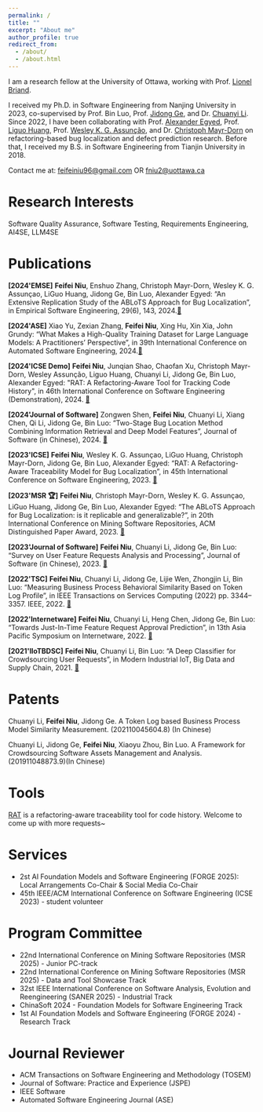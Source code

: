 ```yaml
---
permalink: /
title: ""
excerpt: "About me"
author_profile: true
redirect_from: 
  - /about/
  - /about.html
---
```

I am a research fellow at the University of Ottawa, working with Prof. [Lionel Briand](https://www.lbriand.info).

I received my Ph.D. in Software Engineering from Nanjing University in 2023, co-supervised by Prof. Bin Luo, Prof. [Jidong Ge](https://gjdnju.github.io), and Dr. [Chuanyi Li](http://lichuanyi.site/publication.html). Since 2022, I have been collaborating with Prof. [Alexander Egyed](http://140.78.115.16/alexander.egyed/), Prof. [Liguo Huang](https://s2.smu.edu/~lghuang/), Prof. [Wesley K. G. Assunção](https://wesleyklewerton.github.io), and Dr. [Christoph Mayr-Dorn](https://christophdorn.wordpress.com) on refactoring-based bug localization and defect prediction research. Before that, I received my B.S. in Software Engineering from Tianjin University in 2018.

Contact me at: feifeiniu96@gmail.com OR fniu2@uottawa.ca

Research Interests
======
Software Quality Assurance, Software Testing, Requirements Engineering, AI4SE, LLM4SE

Publications
======
**[2024'EMSE]** **Feifei Niu**, Enshuo Zhang, Christoph Mayr-Dorn, Wesley K. G. Assunçao, LiGuo Huang, Jidong Ge, Bin Luo, Alexander Egyed: “An Extensive Replication Study of the ABLoTS Approach for Bug Localization”, in Empirical Software Engineering, 29(6), 143, 2024.[🔗](https://link.springer.com/article/10.1007/s10664-024-10537-6)

**[2024'ASE]** Xiao Yu, Zexian Zhang, **Feifei Niu**, Xing Hu, Xin Xia, John Grundy: “What Makes a High-Quality Training Dataset for Large Language Models: A Practitioners’ Perspective”, in 39th International Conference on Automated Software Engineering, 2024.[🔗](https://dl.acm.org/doi/10.1145/3691620.3695061)

**[2024'ICSE Demo]** **Feifei Niu**, Junqian Shao, Chaofan Xu, Christoph Mayr-Dorn, Wesley Assunção, Liguo Huang, Chuanyi Li, Jidong Ge, Bin Luo, Alexander Egyed: "RAT: A Refactoring-Aware Tool for Tracking Code History", in 46th International Conference on Software Engineering (Demonstration), 2024. [🔗](https://dl.acm.org/doi/10.1145/3639478.3640047)

**[2024'Journal of Software]** Zongwen Shen, **Feifei Niu**, Chuanyi Li, Xiang Chen, Qi Li, Jidong Ge, Bin Luo: “Two-Stage Bug Location Method Combining Information Retrieval and Deep Model Features”, Journal of Software (in Chinese), 2024. [🔗](https://www.jos.org.cn/jos/article/pdf/7111)

**[2023'ICSE]** **Feifei Niu**, Wesley K. G. Assunçao, LiGuo Huang, Christoph Mayr-Dorn, Jidong Ge, Bin Luo, Alexander Egyed: “RAT: A Refactoring-Aware Traceability Model for Bug Localization”, in 45th International Conference on Software Engineering, 2023. [🔗](https://ieeexplore.ieee.org/abstract/document/10172549)

**[2023'MSR 🏆]** **Feifei Niu**, Christoph Mayr-Dorn, Wesley K. G. Assunçao, LiGuo Huang, Jidong Ge, Bin Luo, Alexander Egyed: “The ABLoTS Approach for Bug Localization: is it replicable and generalizable?”, in 20th International Conference on Mining Software Repositories, ACM Distinguished Paper Award, 2023. [🔗](https://ieeexplore.ieee.org/abstract/document/10173939)

**[2023'Journal of Software]** **Feifei Niu**, Chuanyi Li, Jidong Ge, Bin Luo: “Survey on User Feature Requests Analysis and Processing”, Journal of Software (in Chinese), 2023. [🔗]( https://www.jos.org.cn/jos/article/pdf/6558)

**[2022'TSC]** **Feifei Niu**, Chuanyi Li, Jidong Ge, Lijie Wen, Zhongjin Li, Bin Luo: “Measuring Business Process Behavioral Similarity Based on Token Log Profile”, in IEEE Transactions on Services Computing (2022) pp. 3344–3357. IEEE, 2022. [🔗](https://ieeexplore.ieee.org/abstract/document/9514474)

**[2022'Internetware]** **Feifei Niu**, Chuanyi Li, Heng Chen, Jidong Ge, Bin Luo: “Towards Just-In-Time Feature Request Approval Prediction”, in 13th Asia Pacific Symposium on Internetware, 2022. [🔗](https://dl.acm.org/doi/abs/10.1145/3545258.3545265)

**[2021'IIoTBDSC]** **Feifei Niu**, Chuanyi Li, Bin Luo: “A Deep Classifier for Crowdsourcing User Requests”, in Modern Industrial IoT, Big Data and Supply Chain, 2021. [🔗](https://link.springer.com/chapter/10.1007/978-981-33-6141-6_2)

Patents
======
Chuanyi Li, **Feifei Niu**, Jidong Ge. A Token Log based Business Process Model Similarity Measurement. (202110045604.8) (In Chinese)

Chuanyi Li, Jidong Ge, **Feifei Niu**, Xiaoyu Zhou, Bin Luo. A Framework for Crowdsourcing Software Assets Management and Analysis. (201911048873.9)(In Chinese)

Tools
======
[RAT](https://github.com/feifeiniu-se/RAT_Demo) is a refactoring-aware traceability tool for code history. Welcome to come up with more requests~

Services
======
- 2st AI Foundation Models and Software Engineering (FORGE 2025): Local Arrangements Co-Chair & Social Media Co-Chair
- 45th IEEE/ACM International Conference on Software Engineering (ICSE 2023) - student volunteer

Program Committee
======
- 22nd International Conference on Mining Software Repositories (MSR 2025) - Junior PC-track
- 22nd International Conference on Mining Software Repositories (MSR 2025) - Data and Tool Showcase Track
- 32st IEEE International Conference on Software Analysis, Evolution and Reengineering (SANER 2025) - Industrial Track
- ChinaSoft 2024 - Foundation Models for Software Engineering Track
- 1st AI Foundation Models and Software Engineering (FORGE 2024) - Research Track

Journal Reviewer
======
- ACM Transactions on Software Engineering and Methodology (TOSEM)
- Journal of Software: Practice and Experience (JSPE)
- IEEE Software
- Automated Software Engineering Journal (ASE)
